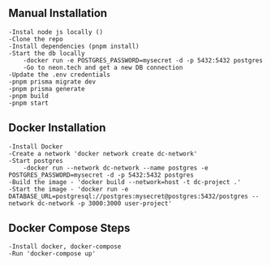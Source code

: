 ## Manual Installation

    -Instal node js locally ()
    -Clone the repo
    -Install dependencies (pnpm install)
    -Start the db locally
        -docker run -e POSTGRES_PASSWORD=mysecret -d -p 5432:5432 postgres
        -Go to neon.tech and get a new DB connection
    -Update the .env credentials
    -pnpm prisma migrate dev
    -pnpm prisma generate
    -pnpm build
    -pnpm start

## Docker Installation

    -Install Docker
    -Create a network 'docker network create dc-network'
    -Start postgres
        -docker run --network dc-network --name postgres -e POSTGRES_PASSWORD=mysecret -d -p 5432:5432 postgres
    -Build the image - 'docker build --network=host -t dc-project .'
    -Start the image - 'docker run -e DATABASE_URL=postgresql://postgres:mysecret@postgres:5432/postgres --network dc-network -p 3000:3000 user-project'

## Docker Compose Steps

    -Install docker, docker-compose
    -Run 'docker-compose up'
